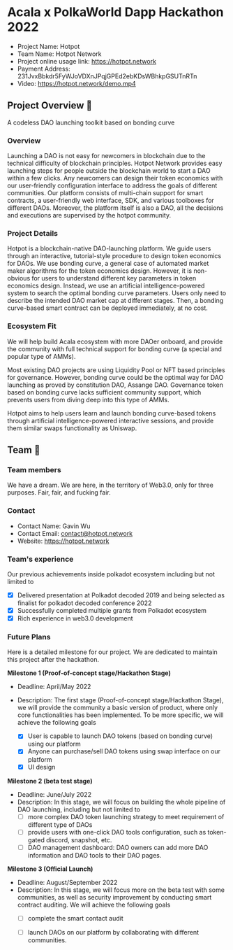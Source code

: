# Acala x PolkaWorld Dapp Hackathon 2022

- Project Name: Hotpot
- Team Name: Hotpot Network
- Project online usage link: https://hotpot.network
- Payment Address: 231JvxBbkdr5FyWJoVDXnJPqjGPEd2ebKDsWBhkpGSUTnRTn
- Video: https://hotpot.network/demo.mp4


## Project Overview 📄

A codeless DAO launching toolkit based on bonding curve

### Overview

Launching a DAO is not easy for newcomers in blockchain due to the technical difficulty of blockchain principles. Hotpot Network provides easy launching steps for people outside the blockchain world to start a DAO within a few clicks. Any newcomers can design their token economics with our user-friendly configuration interface to address the goals of different communities. Our platform consists of multi-chain support for smart contracts, a user-friendly web interface, SDK, and various toolboxes for different DAOs. Moreover, the platform itself is also a DAO, all the decisions and executions are supervised by the hotpot community.


### Project Details

Hotpot is a blockchain-native DAO-launching platform. We guide users through an interactive, tutorial-style procedure to design token economics for DAOs. We use bonding curve, a general case of automated market maker algorithms for the token economics design. However, it is non-obvious for users to understand different key parameters in token economics design. Instead, we use an artificial intelligence-powered system to search the optimal bonding curve parameters. Users only need to describe the intended DAO market cap at different stages. Then, a bonding curve-based smart contract can be deployed immediately, at no cost.



### Ecosystem Fit
  We will help build Acala ecosystem with more DAOer onboard, and provide the community with full technical support for bonding curve (a special and popular type of AMMs).
  
  Most existing DAO projects are using Liquidity Pool or NFT based principles for governance. However, bonding curve could be the optimal way for DAO launching as proved by constitution DAO, Assange DAO. Governance token based on bonding curve lacks sufficient community support, which prevents users from diving deep into this type of AMMs.

  Hotpot aims to help users learn and launch bonding curve-based tokens through artificial intelligence-powered interactive sessions, and provide them similar swaps functionality as Uniswap.


## Team 👥

### Team members

We have a dream. We are here, in the territory of Web3.0, only for three purposes. Fair, fair, and fucking fair.


### Contact

- Contact Name: Gavin Wu
- Contact Email: contact@hotpot.network
- Website: https://hotpot.network

### Team's experience

Our previous achievements inside polkadot ecosystem including but not limited to
 - [x] Delivered presentation at Polkadot decoded 2019 and being selected as finalist for polkadot decoded conference 2022
 - [x] Successfully completed multiple grants from Polkadot ecosystem
 - [x] Rich experience in web3.0 development

### Future Plans

Here is a detailed milestone for our project. We are dedicated to maintain this project after the hackathon. 


**Milestone 1 (Proof-of-concept stage/Hackathon Stage)**

- Deadline: April/May 2022
- Description: The first stage (Proof-of-concept stage/Hackathon Stage), we will provide the community a basic version of product, where only core functionalities has been implemented. To be more specific, we will achieve the following goals
    
  - [x] User is capable to launch DAO tokens (based on bonding curve) using our platform
  - [x] Anyone can purchase/sell DAO tokens using swap interface on our platform
  - [x] UI design

**Milestone 2 (beta test stage)**
- Deadline: June/July 2022
- Description: In this stage, we will focus on building the whole pipeline of DAO launching, including but not limited to
  - [ ] more complex DAO token launching strategy to meet requirement of different type of DAOs
  - [ ] provide users with one-click DAO tools configuration, such as token-gated discord, snapshot, etc.
  - [ ] DAO management dashboard: DAO owners can add more DAO information and DAO tools to their DAO pages.

**Milestone 3 (Official Launch)**
- Deadline: August/September 2022
- Description: In this stage, we will focus more on the beta test with some communities, as well as security improvement by conducting smart contract auditing. We will achieve the following goals
  - [ ] complete the smart contact audit
  - [ ] launch DAOs on our platform by collaborating with different communities.




